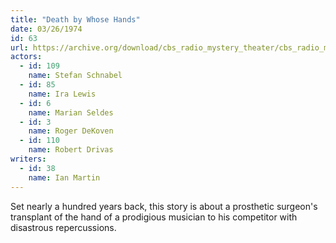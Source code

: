 ```yaml
---
title: "Death by Whose Hands"
date: 03/26/1974
id: 63
url: https://archive.org/download/cbs_radio_mystery_theater/cbs_radio_mystery_theater-0051-0100.zip/cbs_radio_mystery_theater-0051-0100%2Fcbsrmt_0063_death_by_whose_hand.mp3
actors:  
  - id: 109
    name: Stefan Schnabel  
  - id: 85
    name: Ira Lewis  
  - id: 6
    name: Marian Seldes  
  - id: 3
    name: Roger DeKoven  
  - id: 110
    name: Robert Drivas
writers:  
  - id: 38
    name: Ian Martin
---
```

Set nearly a hundred years back, this story is about a prosthetic surgeon's transplant of the hand of a prodigious musician to his competitor with disastrous repercussions.